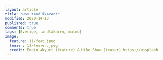 ```yaml
---
layout: article
title: "Hos tandläkaren!"
modified: 2020-10-13
published: true
comments: true
tags: [Sverige, tandläkaren, malmö]
image:
  feature: 11/feat.jpeg
  teaser: 11/teaser.jpeg
  credit: Engin Akyurt (feature) & Hike Shaw (teaser) https://unsplash.com/
---
```

